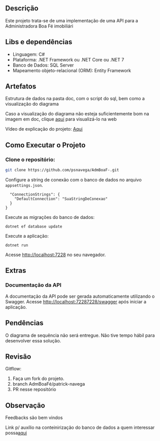 ## Descrição

Este projeto trata-se de uma implementação de uma API para a Administradora Boa Fé imobiliári

## Libs e dependências

<ul>
    <li>Linguagem: C#</li>
    <li>Plataforma: .NET Framework ou .NET Core ou .NET 7</li>
    <li>Banco de Dados: SQL Server</li>
    <li>Mapeamento objeto-relacional (ORM): Entity Framework</li>
</ul>

## Artefatos

Estrutura de dados na pasta doc, com o script do sql, bem como a visualização do diagrama

Caso a visualização do diagrama não esteja suficientemente bom na imagem em doc, clique <a href="https://miro.com/app/board/uXjVN4wcQAI=/?share_link_id=156706185326">aqui</a> para visualizá-lo na web

Vídeo de explicação do projeto: <a href="https://vimeo.com/903754395?share=copy">Aqui</a>

## Como Executar o Projeto ##

### Clone o repositório: ###
        
```bash
git clone https://github.com/psnavega/AdmBoaF-.git
```
Configure a string de conexão com o banco de dados no arquivo <code>appsettings.json</code>.</li>
```{
  "ConnectionStrings": {
    "DefaultConnection": "SuaStringDeConexao"
  }
}
```
Execute as migrações do banco de dados:

```
dotnet ef database update
```
Execute a aplicação:
```
dotnet run
```
Acesse <a href="http://localhost:7228">http://localhost:7228</a> no seu navegador.

## Extras ##

### Documentação da API ###

A documentação da API pode ser gerada automaticamente utilizando o Swagger. Acesse <a href="http://localhost:7228/swagger">http://localhost:72287228/swagger</a> após iniciar a aplicação.</p>

## Pendências ##

O diagrama de sequência não será entregue. Não tive tempo hábil para desenvolver essa solução.

## Revisão ##

Gitflow:
    <ol>
        <li>Faça um fork do projeto.</li>
        <li>branch AdmBoaFé/patrick-navega</li>
        <li>PR nesse repositório</li>
    </ol>
</body>

## Observação ##

Feedbacks são bem vindos

Link p/ auxílio na conteinirização do banco de dados a quem interessar possa<a href="https://dev.to/cloudx/running-azure-sql-edge-on-docker-on-macos-m1-3lf5">aqui</a>